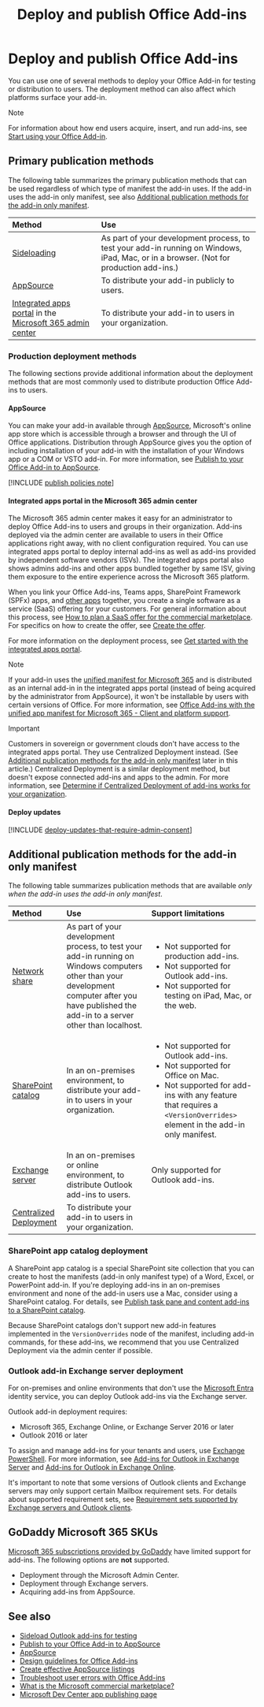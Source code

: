 ﻿---
title: Deploy and publish Office Add-ins
description: Methods and options to deploy your Office Add-in for testing or distribution to users.
ms.date: 08/13/2025
ms.localizationpriority: high
---

# Deploy and publish Office Add-ins

You can use one of several methods to deploy your Office Add-in for testing or distribution to users. The deployment method can also affect which platforms surface your add-in.

> [!NOTE]
> For information about how end users acquire, insert, and run add-ins, see [Start using your Office Add-in](https://support.microsoft.com/office/82e665c4-6700-4b56-a3f3-ef5441996862).

## Primary publication methods

The following table summarizes the primary publication methods that can be used regardless of which type of manifest the add-in uses. If the add-in uses the add-in only manifest, see also [Additional publication methods for the add-in only manifest](#additional-publication-methods-for-the-add-in-only-manifest).

|Method|Use|
|:---------|:------------|
|[Sideloading](../testing/test-debug-office-add-ins.md#sideload-an-office-add-in-for-testing)|As part of your development process, to test your add-in running on Windows, iPad, Mac, or in a browser. (Not for production add-ins.) |
|[AppSource](#appsource)|To distribute your add-in publicly to users.|
|[Integrated apps portal](/microsoft-365/admin/manage/test-and-deploy-microsoft-365-apps) in the [Microsoft 365 admin center](/microsoft-365/admin/manage/test-and-deploy-microsoft-365-apps)|To distribute your add-in to users in your organization.|

### Production deployment methods

The following sections provide additional information about the deployment methods that are most commonly used to distribute production Office Add-ins to users.

#### AppSource

You can make your add-in available through [AppSource](https://appsource.microsoft.com/marketplace/apps?product=office), Microsoft's online app store which is accessible through a browser and through the UI of Office applications. Distribution through AppSource gives you the option of including installation of your add-in with the installation of your Windows app or a COM or VSTO add-in. For more information, see [Publish to your Office Add-in to AppSource](publish-office-add-ins-to-appsource.md).

[!INCLUDE [publish policies note](../includes/note-publish-policies.md)]

#### Integrated apps portal in the Microsoft 365 admin center

The Microsoft 365 admin center makes it easy for an administrator to deploy Office Add-ins to users and groups in their organization. Add-ins deployed via the admin center are available to users in their Office applications right away, with no client configuration required. You can use integrated apps portal to deploy internal add-ins as well as add-ins provided by independent software vendors (ISVs). The integrated apps portal also shows admins add-ins and other apps bundled together by same ISV, giving them exposure to the entire experience across the Microsoft 365 platform.

When you link your Office Add-ins, Teams apps, SharePoint Framework (SPFx) apps, and [other apps](/microsoft-365/admin/manage/test-and-deploy-microsoft-365-apps#what-apps-can-i-deploy-from-integrated-apps) together, you create a single software as a service (SaaS) offering for your customers. For general information about this process, see [How to plan a SaaS offer for the commercial marketplace](/azure/marketplace/plan-saas-offer). For specifics on how to create the offer, see [Create the offer](/azure/marketplace/create-new-saas-offer).

For more information on the deployment process, see [Get started with the integrated apps portal](/microsoft-365/admin/manage/test-and-deploy-microsoft-365-apps).

> [!NOTE]
> If your add-in uses the [unified manifest for Microsoft 365](../develop/unified-manifest-overview.md) and is distributed as an internal add-in in the integrated apps portal (instead of being acquired by the administrator from AppSource), it won't be installable by users with certain versions of Office. For more information, see [Office Add-ins with the unified app manifest for Microsoft 365 - Client and platform support](../develop/unified-manifest-overview.md#client-and-platform-support).

> [!IMPORTANT]
> Customers in sovereign or government clouds don't have access to the integrated apps portal. They use Centralized Deployment instead. (See [Additional publication methods for the add-in only manifest](#additional-publication-methods-for-the-add-in-only-manifest) later in this article.) Centralized Deployment is a similar deployment method, but doesn't expose connected add-ins and apps to the admin. For more information, see [Determine if Centralized Deployment of add-ins works for your organization](/microsoft-365/admin/manage/centralized-deployment-of-add-ins).

#### Deploy updates

[!INCLUDE [deploy-updates-that-require-admin-consent](../includes/deploy-updates-that-require-admin-consent.md)]

## Additional publication methods for the add-in only manifest

The following table summarizes publication methods that are available *only when the add-in uses the add-in only manifest*.

|Method|Use|Support limitations|
|:---------|:------------|:------------|
|[Network share](../testing/create-a-network-shared-folder-catalog-for-task-pane-and-content-add-ins.md)|As part of your development process, to test your add-in running on Windows computers other than your development computer after you have published the add-in to a server other than localhost.|<ul><li>Not supported for production add-ins.</li><li>Not supported for Outlook add-ins.</li><li>Not supported for testing on iPad, Mac, or the web.</li></ul>|
|[SharePoint catalog](#sharepoint-app-catalog-deployment)|In an on-premises environment, to distribute your add-in to users in your organization.|<ul><li>Not supported for Outlook add-ins.</li><li>Not supported for Office on Mac.</li><li>Not supported for add-ins with any feature that requires a `<VersionOverrides>` element in the add-in only manifest.</li></ul>|
|[Exchange server](#outlook-add-in-exchange-server-deployment)|In an on-premises or online environment, to distribute Outlook add-ins to users.|Only supported for Outlook add-ins.|
|[Centralized Deployment](/microsoft-365/admin/manage/centralized-deployment-of-add-ins)| To distribute your add-in to users in your organization.|

### SharePoint app catalog deployment

A SharePoint app catalog is a special SharePoint site collection that you can create to host the manifests (add-in only manifest type) of a Word, Excel, or PowerPoint add-in. If you're deploying add-ins in an on-premises environment and none of the add-in users use a Mac, consider using a SharePoint catalog. For details, see [Publish task pane and content add-ins to a SharePoint catalog](publish-task-pane-and-content-add-ins-to-an-add-in-catalog.md).

Because SharePoint catalogs don't support new add-in features implemented in the `VersionOverrides` node of the manifest, including add-in commands, for these add-ins, we recommend that you use Centralized Deployment via the admin center if possible.

### Outlook add-in Exchange server deployment

For on-premises and online environments that don't use the [Microsoft Entra](/entra/fundamentals/what-is-entra) identity service, you can deploy Outlook add-ins via the Exchange server.

Outlook add-in deployment requires:

- Microsoft 365, Exchange Online, or Exchange Server 2016 or later
- Outlook 2016 or later

To assign and manage add-ins for your tenants and users, use [Exchange PowerShell](/powershell/module/exchangepowershell). For more information, see [Add-ins for Outlook in Exchange Server](/exchange/add-ins-for-outlook-2013-help) and [Add-ins for Outlook in Exchange Online](/exchange/clients-and-mobile-in-exchange-online/add-ins-for-outlook/add-ins-for-outlook).

It's important to note that some versions of Outlook clients and Exchange servers may only support certain Mailbox requirement sets. For details about supported requirement sets, see [Requirement sets supported by Exchange servers and Outlook clients](/javascript/api/requirement-sets/outlook/outlook-api-requirement-sets#requirement-sets-supported-by-exchange-servers-and-outlook-clients).

## GoDaddy Microsoft 365 SKUs

[Microsoft 365 subscriptions provided by GoDaddy](https://www.godaddy.com/business/office-365) have limited support for add-ins. The following options are **not** supported.

- Deployment through the Microsoft Admin Center.
- Deployment through Exchange servers.
- Acquiring add-ins from AppSource.

## See also

- [Sideload Outlook add-ins for testing](../outlook/sideload-outlook-add-ins-for-testing.md)
- [Publish to your Office Add-in to AppSource](publish-office-add-ins-to-appsource.md)
- [AppSource](https://appsource.microsoft.com/marketplace/apps?product=office)
- [Design guidelines for Office Add-ins](../design/add-in-design.md)
- [Create effective AppSource listings](/partner-center/marketplace-offers/create-effective-office-store-listings)
- [Troubleshoot user errors with Office Add-ins](../testing/testing-and-troubleshooting.md)
- [What is the Microsoft commercial marketplace?](/azure/marketplace/overview)
- [Microsoft Dev Center app publishing page](https://developer.microsoft.com/microsoft-teams/app-publishing)

